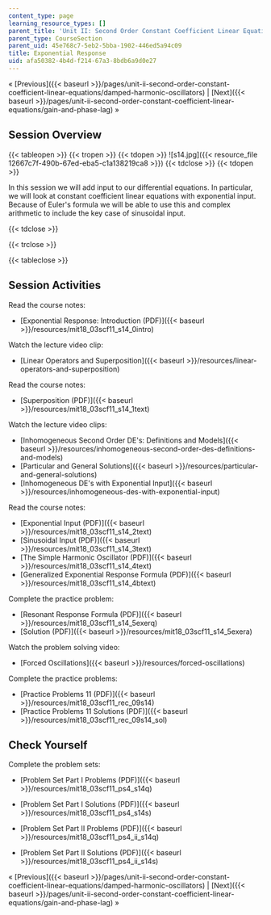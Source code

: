 ```yaml
---
content_type: page
learning_resource_types: []
parent_title: 'Unit II: Second Order Constant Coefficient Linear Equations'
parent_type: CourseSection
parent_uid: 45e768c7-5eb2-5bba-1902-446ed5a94c09
title: Exponential Response
uid: afa50382-4b4d-f214-67a3-8bdb6a9d0e27
---
```


« [Previous]({{< baseurl >}}/pages/unit-ii-second-order-constant-coefficient-linear-equations/damped-harmonic-oscillators) | [Next]({{< baseurl >}}/pages/unit-ii-second-order-constant-coefficient-linear-equations/gain-and-phase-lag) »

Session Overview
----------------

{{< tableopen >}}
{{< tropen >}}
{{< tdopen >}}
![s14.jpg]({{< resource_file 12667c7f-490b-67ed-eba5-c1a138219ca8 >}})
{{< tdclose >}}
{{< tdopen >}}


In this session we will add input to our differential equations. In particular, we will look at constant coefficient linear equations with exponential input. Because of Euler's formula we will be able to use this and complex arithmetic to include the key case of sinusoidal input.


{{< tdclose >}}

{{< trclose >}}

{{< tableclose >}}

Session Activities
------------------

Read the course notes:

*   [Exponential Response: Introduction (PDF)]({{< baseurl >}}/resources/mit18_03scf11_s14_0intro)

Watch the lecture video clip:

*   [Linear Operators and Superposition]({{< baseurl >}}/resources/linear-operators-and-superposition)

Read the course notes:

*   [Superposition (PDF)]({{< baseurl >}}/resources/mit18_03scf11_s14_1text)

Watch the lecture video clips:

*   [Inhomogeneous Second Order DE's: Definitions and Models]({{< baseurl >}}/resources/inhomogeneous-second-order-des-definitions-and-models)
*   [Particular and General Solutions]({{< baseurl >}}/resources/particular-and-general-solutions)
*   [Inhomogeneous DE's with Exponential Input]({{< baseurl >}}/resources/inhomogeneous-des-with-exponential-input)

Read the course notes:

*   [Exponential Input (PDF)]({{< baseurl >}}/resources/mit18_03scf11_s14_2text)
*   [Sinusoidal Input (PDF)]({{< baseurl >}}/resources/mit18_03scf11_s14_3text)
*   [The Simple Harmonic Oscillator (PDF)]({{< baseurl >}}/resources/mit18_03scf11_s14_4text)
*   [Generalized Exponential Response Formula (PDF)]({{< baseurl >}}/resources/mit18_03scf11_s14_4btext)

Complete the practice problem:

*   [Resonant Response Formula (PDF)]({{< baseurl >}}/resources/mit18_03scf11_s14_5exerq)
*   [Solution (PDF)]({{< baseurl >}}/resources/mit18_03scf11_s14_5exera)

Watch the problem solving video:

*   [Forced Oscillations]({{< baseurl >}}/resources/forced-oscillations)

Complete the practice problems:

*   [Practice Problems 11 (PDF)]({{< baseurl >}}/resources/mit18_03scf11_rec_09s14)
*   [Practice Problems 11 Solutions (PDF)]({{< baseurl >}}/resources/mit18_03scf11_rec_09s14_sol)

Check Yourself
--------------

Complete the problem sets:

*   [Problem Set Part I Problems (PDF)]({{< baseurl >}}/resources/mit18_03scf11_ps4_s14q)
*   [Problem Set Part I Solutions (PDF)]({{< baseurl >}}/resources/mit18_03scf11_ps4_s14s)
  
*   [Problem Set Part II Problems (PDF)]({{< baseurl >}}/resources/mit18_03scf11_ps4_ii_s14q)
*   [Problem Set Part II Solutions (PDF)]({{< baseurl >}}/resources/mit18_03scf11_ps4_ii_s14s)

« [Previous]({{< baseurl >}}/pages/unit-ii-second-order-constant-coefficient-linear-equations/damped-harmonic-oscillators) | [Next]({{< baseurl >}}/pages/unit-ii-second-order-constant-coefficient-linear-equations/gain-and-phase-lag) »